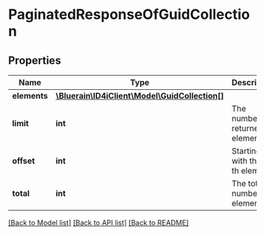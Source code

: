 # PaginatedResponseOfGuidCollection

## Properties
Name | Type | Description | Notes
------------ | ------------- | ------------- | -------------
**elements** | [**\Bluerain\ID4iClient\Model\GuidCollection[]**](GuidCollection.md) |  | 
**limit** | **int** | The number of returned elements | 
**offset** | **int** | Starting with the n-th element | 
**total** | **int** | The total number of elements | [optional] 

[[Back to Model list]](../README.md#documentation-for-models) [[Back to API list]](../README.md#documentation-for-api-endpoints) [[Back to README]](../README.md)


